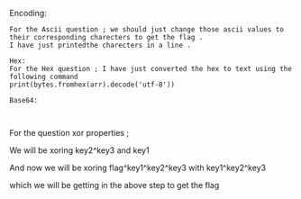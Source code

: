 Encoding:



```Ascii:
For the Ascii question ; we should just change those ascii values to their corresponding charecters to get the flag . 
I have just printedthe charecters in a line .

Hex:
For the Hex question ; I have just converted the hex to text using the following command 
print(bytes.fromhex(arr).decode('utf-8'))

Base64:



```


















For the question xor properties ;

We will be xoring key2^key3 and key1 

And now we will be xoring flag^key1^key2^key3 with key1^key2^key3 

which we will be getting in the above step to get the flag
